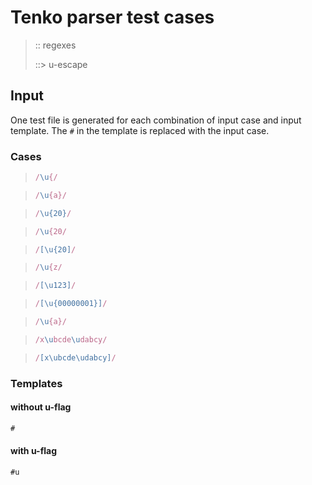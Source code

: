 # Tenko parser test cases

> :: regexes
>
> ::> u-escape

## Input

One test file is generated for each combination of input case and input template. The `#` in the template is replaced with the input case.

### Cases

> `````js
> /\u{/
> `````

> `````js
> /\u{a}/
> `````

> `````js
> /\u{20}/
> `````

> `````js
> /\u{20/
> `````

> `````js
> /[\u{20]/
> `````

> `````js
> /\u{z/
> `````

> `````js
> /[\u123]/
> `````

> `````js
> /[\u{00000001}]/
> `````

> `````js
> /\u{a}/
> `````

> `````js
> /x\ubcde\udabcy/
> `````

> `````js
> /[x\ubcde\udabcy]/
> `````

### Templates

#### without u-flag

`````js
#
`````

#### with u-flag

`````js
#u
`````
